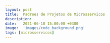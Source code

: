 ```yaml
---
layout: post
title:  Padroes de Projetos de Microsservicos
description: 
date:   2021-06-10 15:00:00 +0300
image:  'images/code_background.png'
tags: [microsservicos]
---
```



